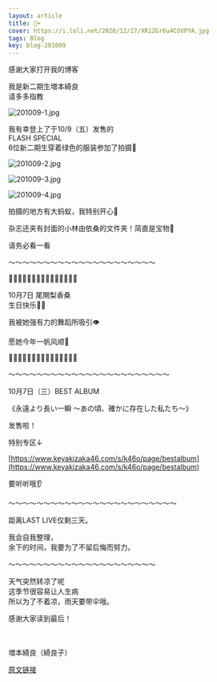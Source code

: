 ```yaml
---
layout: article
title: 🐸☔
cover: https://i.loli.net/2020/12/27/XR1ZGr6u4COVPYA.jpg
tags: Blog
key: blog-201009
---
```

感谢大家打开我的博客

我是新二期生増本綺良<br/>
请多多指教

![201009-1.jpg](https://i.loli.net/2020/12/27/XR1ZGr6u4COVPYA.jpg)

我有幸登上了于10/9（五）发售的<br/>
FLASH SPECIAL<br/>
6位新二期生穿着绿色的服装参加了拍摄🌳
<!--more-->

![201009-2.jpg](https://i.loli.net/2020/12/27/MKCgj8RkhS7Gri3.jpg)

![201009-3.jpg](https://i.loli.net/2020/12/27/t3pUQSdA5VMF2vH.jpg)

![201009-4.jpg](https://i.loli.net/2020/12/27/FiYWy8s29beEZtp.jpg)

拍摄的地方有大蚂蚁，我特别开心🐜

杂志还夹有封面的小林由依桑的文件夹！简直是宝物🔑

请务必看一看

〜〜〜〜〜〜〜〜〜〜〜〜〜〜〜〜〜〜〜〜〜

🍰🍰🍰🍰🍰🍰🍰🍰🍰🍰🍰🍰🍰🍰🍰

10月7日 尾関梨香桑<br/>
生日快乐🎉🎉

我被她强有力的舞蹈所吸引👁

愿她今年一帆风顺💎

🍰🍰🍰🍰🍰🍰🍰🍰🍰🍰🍰🍰🍰🍰🍰

〜〜〜〜〜〜〜〜〜〜〜〜〜〜〜〜〜〜〜〜〜〜〜


10月7日（三）BEST ALBUM

《永遠より長い一瞬 〜あの頃、確かに存在した私たち〜》

发售啦！

特别专区↓

[https://www.keyakizaka46.com/s/k46o/page/bestalbum](https://www.keyakizaka46.com/s/k46o/page/bestalbum)

要听听哦👂

〜〜〜〜〜〜〜〜〜〜〜〜〜〜〜〜〜〜〜〜〜〜〜〜

距离LAST LIVE仅剩三天。

我会自我整理，<br/>
余下的时间，我要为了不留后悔而努力。

〜〜〜〜〜〜〜〜〜〜〜〜〜〜〜〜〜〜〜〜〜

天气突然转凉了呢<br/>
这季节很容易让人生病<br/>
所以为了不着凉，雨天要带伞哦。


感谢大家读到最后！
<br/><br/><br/>

増本綺良（綺良子）

[原文链接](https://www.keyakizaka46.com/s/k46o/diary/detail/35929?cd=member)
